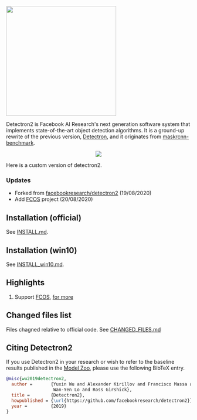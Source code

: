 <img src=".github/Detectron2-Logo-Horz.svg" width="300" >

Detectron2 is Facebook AI Research's next generation software system
that implements state-of-the-art object detection algorithms.
It is a ground-up rewrite of the previous version,
[Detectron](https://github.com/facebookresearch/Detectron/),
and it originates from [maskrcnn-benchmark](https://github.com/facebookresearch/maskrcnn-benchmark/).

<div align="center">
  <img src="https://user-images.githubusercontent.com/1381301/66535560-d3422200-eace-11e9-9123-5535d469db19.png"/>
</div>

Here is a custom version of detectron2.
### Updates
* Forked from [facebookresearch/detectron2](https://github.com/facebookresearch/detectron2) (19/08/2020)
* Add [FCOS](https://arxiv.org/abs/1904.01355) project (20/08/2020)

## Installation (official)

See [INSTALL.md](INSTALL.md).

## Installation (win10)

See [INSTALL_win10.md](INSTALL_win10.md).

## Highlights

1. Support [FCOS](https://arxiv.org/abs/1904.01355), [for more](projects/FCOS)


## Changed files list

Files chagned relative to official code. See [CHANGED_FILES.md](CHANGED_FILES.md)

## Citing Detectron2

If you use Detectron2 in your research or wish to refer to the baseline results published in the [Model Zoo](MODEL_ZOO.md), please use the following BibTeX entry.

```BibTeX
@misc{wu2019detectron2,
  author =       {Yuxin Wu and Alexander Kirillov and Francisco Massa and
                  Wan-Yen Lo and Ross Girshick},
  title =        {Detectron2},
  howpublished = {\url{https://github.com/facebookresearch/detectron2}},
  year =         {2019}
}
```
